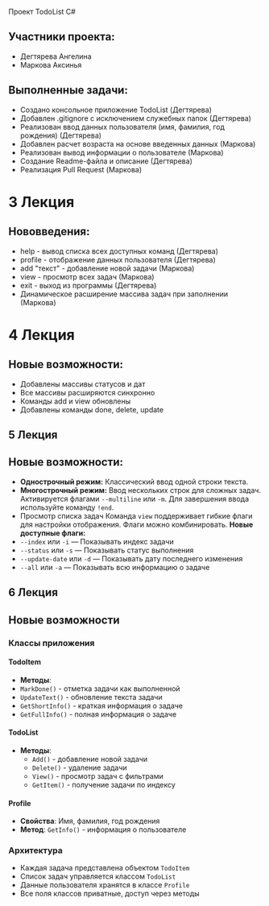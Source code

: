 Проект TodoList С#

## Участники проекта:
- Дегтярева Ангелина
- Маркова Аксинья 

## Выполненные задачи:
- Создано консольное приложение TodoList (Дегтярева)
- Добавлен .gitignore с исключением служебных папок (Дегтярева)
- Реализован ввод данных пользователя (имя, фамилия, год рождения) (Дегтярева)
- Добавлен расчет возраста на основе введенных данных (Маркова)
- Реализован вывод информации о пользователе (Маркова)
- Создание Readme-файла и описание (Дегтярева)
- Реализация Pull Request (Маркова)

# 3 Лекция

## Нововведения:
- help - вывод списка всех доступных команд (Дегтярева)
- profile - отображение данных пользователя (Дегтярева)
- add "текст" - добавление новой задачи (Маркова)
- view - просмотр всех задач (Маркова)
- exit - выход из программы (Дегтярева)
- Динамическое расширение массива задач при заполнении (Маркова)

# 4 Лекция 

## Новые возможности:
- Добавлены массивы статусов и дат
- Все массивы расширяются синхронно
- Команды add и view обновлены
- Добавлены команды done, delete, update

## 5 Лекция 

## Новые возможности:
- **Однострочный режим:** Классический ввод одной строки текста.
- **Многострочный режим:** Ввод нескольких строк для сложных задач. Активируется флагами `--multiline` или `-m`. Для завершения ввода используйте команду `!end`.
- Просмотр списка задач
Команда `view` поддерживает гибкие флаги для настройки отображения. Флаги можно комбинировать.
**Новые доступные флаги:**
- `--index` или `-i` — Показывать индекс задачи
- `--status` или `-s` — Показывать статус выполнения
- `--update-date` или `-d` — Показывать дату последнего изменения
- `--all` или `-a` — Показывать всю информацию о задаче

## 6 Лекция 

## Новые возможности 

### Классы приложения

#### TodoItem
 -   **Методы**:
  - `MarkDone()` - отметка задачи как выполненной
  - `UpdateText()` - обновление текста задачи
  - `GetShortInfo()` - краткая информация о задаче
  - `GetFullInfo()` - полная информация о задаче

#### TodoList  
- **Методы**:
  - `Add()` - добавление новой задачи
  - `Delete()` - удаление задачи
  - `View()` - просмотр задач с фильтрами
  - `GetItem()` - получение задачи по индексу

#### Profile
- **Свойства**: Имя, фамилия, год рождения
- **Метод**: `GetInfo()` - информация о пользователе

### Архитектура
- Каждая задача представлена объектом `TodoItem`
- Список задач управляется классом `TodoList`
- Данные пользователя хранятся в классе `Profile`
- Все поля классов приватные, доступ через методы